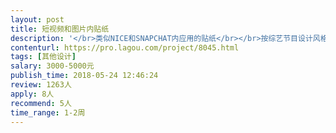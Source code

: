 ```yaml
---                
layout: post       
title: 短视频和图片内贴纸           
description: '</br>类似NICE和SNAPCHAT内应用的贴纸</br></br>按综艺节目设计风格（如这就是街舞）</br></br>热门IP主题 比如足球比赛、世界杯等</br></br>累计需求30~50个</br>'     
contenturl: https://pro.lagou.com/project/8045.html      
tags: [其他设计]            
salary: 3000-5000元          
publish_time: 2018-05-24 12:46:24         
review: 1263人                   
apply: 8人                   
recommend: 5人                   
time_range: 1-2周              
---                 
```


